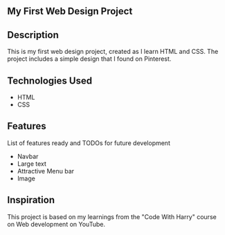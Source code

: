 ## My First Web Design Project

## Description
This is my first web design project, created as I learn HTML and CSS. The project includes a simple design that I found on Pinterest.

## Technologies Used
- HTML
- CSS

## Features
List of features ready and TODOs for future development
- Navbar
- Large text
- Attractive Menu bar
- Image

## Inspiration
This project is based on my learnings from the "Code With Harry" course on Web development on YouTube.
